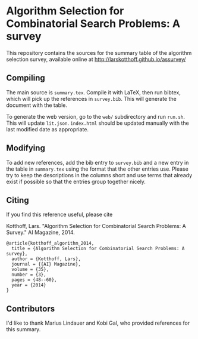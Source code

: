 # Algorithm Selection for Combinatorial Search Problems: A survey

This repository contains the sources for the summary table of the algorithm
selection survey, available online at http://larskotthoff.github.io/assurvey/

## Compiling

The main source is `summary.tex`. Compile it with LaTeX, then run bibtex, which
will pick up the references in `survey.bib`. This will generate the document
with the table.

To generate the web version, go to the `web/` subdirectory and run `run.sh`.
This will update `lit.json`. `index.html` should be updated manually with the
last modified date as appropriate.

## Modifying

To add new references, add the bib entry to `survey.bib` and a new entry in the
table in `summary.tex` using the format that the other entries use. Please try
to keep the descriptions in the columns short and use terms that already exist
if possible so that the entries group together nicely.

## Citing

If you find this reference useful, please cite

Kotthoff, Lars. "Algorithm Selection for Combinatorial Search Problems: A Survey." AI Magazine, 2014.

    @article{kotthoff_algorithm_2014,
	  title = {Algorithm Selection for Combinatorial Search Problems: A survey},
	  author = {Kotthoff, Lars},
      journal = {{AI} Magazine},
      volume = {35},
      number = {3},
      pages = {48--60},
	  year = {2014}
    }

## Contributors

I'd like to thank Marius Lindauer and Kobi Gal, who provided references for this
summary.
